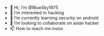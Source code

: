 - 👋 Hi, I’m @BlueSky1975
- 👀 I’m interested in hacking
- 🌱 I’m currently learning security on android
- 💞️ I’m looking to collaborate on asian hacker
- 📫 How to reach me inoox

<!---
BlueSky1975/BlueSky1975 is a ✨ special ✨ repository because its `README.md` (this file) appears on your GitHub profile.
You can click the Preview link to take a look at your changes.
--->
